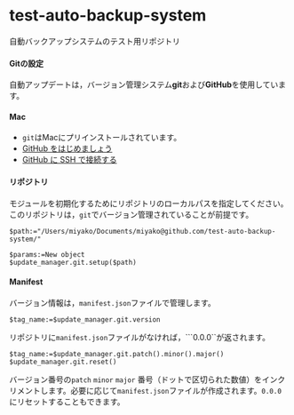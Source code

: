 # test-auto-backup-system
自動バックアップシステムのテスト用リポジトリ

#### Gitの設定

自動アップデートは，バージョン管理システム**git**および**GitHub**を使用しています。

#### Mac

* ``git``はMacにプリインストールされています。
* [GitHub をはじめましょう](https://help.github.com/ja/github/getting-started-with-github)
* [GitHub に SSH で接続する](https://help.github.com/ja/github/authenticating-to-github/connecting-to-github-with-ssh)

#### リポジトリ

モジュールを初期化するためにリポジトリのローカルパスを指定してください。このリポジトリは，``git``でバージョン管理されていることが前提です。

```4d
$path:="/Users/miyako/Documents/miyako@github.com/test-auto-backup-system/"

$params:=New object
$update_manager.git.setup($path)
```

#### Manifest

バージョン情報は，``manifest.json``ファイルで管理します。

```4d
$tag_name:=$update_manager.git.version
```

リポジトリに``manifest.json``ファイルがなければ，```0.0.0``が返されます。

```4d
$tag_name:=$update_manager.git.patch().minor().major()
$update_manager.git.reset()
```

バージョン番号の``patch`` ``minor`` ``major`` 番号（ドットで区切られた数値）をインクリメントします。必要に応じて``manifest.json``ファイルが作成されます。``0.0.0``にリセットすることもできます。
